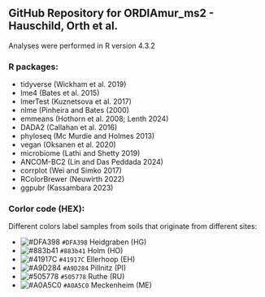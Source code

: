 ## GitHub Repository for ORDIAmur_ms2 - Hauschild, Orth et al. 
Analyses were performed in R version 4.3.2
### R packages:
- tidyverse (Wickham et al. 2019)
- lme4 (Bates et al. 2015)
- lmerTest (Kuznetsova et al. 2017)
- nlme (Pinheira and Bates (2000)
- emmeans (Hothorn et al. 2008; Lenth 2024)
- DADA2 (Callahan et al. 2016)
- phyloseq (Mc Murdie and Holmes 2013)
- vegan (Oksanen et al. 2020)
- microbiome (Lathi and Shetty 2019)
- ANCOM-BC2 (Lin and Das Peddada 2024)
- corrplot (Wei and Simko 2017)
- RColorBrewer (Neuwirth 2022)
- ggpubr (Kassambara 2023)

### Corlor code (HEX):
Different colors label samples from soils that originate from different sites: 
- ![#DFA398](https://placehold.co/15x15/DFA398/DFA398.png) `#DFA398` Heidgraben (HG)
- ![#883b41](https://placehold.co/15x15/883b41/883b41.png) `#883b41` Holm (HO)
- ![#41917C](https://placehold.co/15x15/41917C/41917C.png) `#41917C` Ellerhoop (EH)
- ![#A9D284](https://placehold.co/15x15/A9D284/A9D284.png) `#A9D284`  Pillnitz (PI)
- ![#505778](https://placehold.co/15x15/505778/505778.png) `#505778` Ruthe (RU)
- ![#A0A5C0](https://placehold.co/15x15/A0A5C0/A0A5C0.png) `#A0A5C0` Meckenheim (ME)



